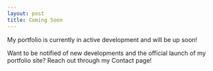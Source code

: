 ```yaml
---
layout: post
title: Coming Soon
---
```

My portfolio is currently in active development and will be up soon!

Want to be notified of new developments and the official launch of my portfolio site? Reach out through my Contact page!
